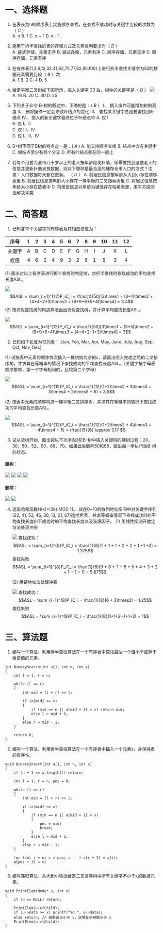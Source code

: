 # 一、选择题

1. 在表长为n的顺序表上实施顺序查找，在查找不成功时与关键字比较的次数为（   $C$    ）        
  A. n
  B. 1
  C. n + 1
  D. n - 1  
  
2. 适用于折半查找的表的存储方式及元素排列要求为（     $D$     ）       
  A. 链式存储，元素无序
  B. 链式存储，元素有序 
  C. 顺序存储，元素无序 
  D. 顺序存储，元素有序 

3. 在有序表{1,3,9,12,32,41,62,75,77,82,95,100}上进行折半查找关键字为82的数据元素需要比较（     $B$     ）次       
  A. 1
  B. 2
  C. 4
  D. 5

4. 给定平衡二叉树如下图所示，插入关键字 23 后，根中的关键字是（     $D$     ）
![](1.png)
  A. 16
  B. 20
  C. 30
  D. 25
  
5. 下列关于非空 B-树的叙述中，正确的是：（       $B$      ）
  I、 插入操作可能增加树的高度
  II、 删除操作一定会导致叶结点的变化
  III、 查找某关键字总是要查找到叶结点
  IV、 插入的新关键字最终位于叶结点中
  A. 仅 I         
  B. 仅 I、II           
  C. 仅 III、IV                
  D. 仅 I、II、IV

6. B+树不同于B树的特点之一是：(     $A$    )
A. 能支持顺序查找
B. 结点中含有关键字
C. 根结点至少有两个分支
D. 所有叶结点都在同一层上

7. 若每个月要为全市八十岁以上的老人按年龄段发补助，即需要找到这些老人的信息并更新补助发放数据，则以下哪种是最合适的储存全市人口的方式？注意：人口数据每天都在更新。  （     $D$    ）
A.  将居民信息按年龄从大到小存在顺序表里
B.  将居民信息按年龄大小存在一棵平衡的二叉搜索树里
C.  将居民信息按年龄大小存在链表中
D.  将居民信息以年龄为键值存在哈希表里，用平方探测法解决冲突

# 二、简答题
1. 已知含12个关键字的有序表及其相应权值为：

|序号| 1 | 2 | 3 | 4 | 5 | 6 | 7 | 8 | 9 | 10 | 11 | 12 |
|:-:|:-:|:-:|:-:|:-:|:-:|:-:|:-:|:-:|:-:|:-:|:-:|:-:|
|关键字| A | B | C | D | E | F | G | H | I | J | K | L |
|权值| 4 | 6 | 3 | 4 | 9 | 3 | 2 | 6 | 1 | 5 | 3 | 4 | 

 (1) 画出对以上有序表进行折半查找的判定树，求折半查找时查找成功的平均查找长度ASL。

 ![](2.jpg)
 $$ASL = \sum_{i=1}^{12}P_iC_i = \frac{1}{50}[3\times1 + (3+1)\times2 + (4+4+2+3)\times3 + (6+9+6+5+4)\times4] = 3.4$$
 (2) 按次优查找树的构造算法画出次优查找树，并计算平均查找长度ASL。

 ![](3.jpg)
 $$ASL = \sum_{i=1}^{12}P_iC_i = \frac{1}{50}[3\times1 + (3+5)\times2 + (6+9+6+4)\times3 + (4+4+2+1+3)\times4] = 3$$

2. 已知如下长度为12的表：
   (Jan, Feb, Mar, Apr, May, June, July, Aug, Sep, Oct, Nov, Dec)

  (1) 试按表中元素的顺序依次插入一棵初始为空的c，请画出插入完成之后的二叉排序树，并求其在等概率的情况下查找成功的平均查找长度ASL。（关键字按字母表顺序排序，第一个字母相同的，比较第二个字母）

  ![](4.jpg)
  $$ASL = \sum_{i=1}^{12}P_iC_i = \frac{1}{12}(1+2\times2 + 3\times3 + 3\times4 + 2\times5 + 6) = 3.5$$

  (2) 按表中元素的顺序构造一棵平衡二叉排序树，并求其在等概率的情况下查找成功的平均查找长度ASL。

  ![](5.jpg)
  $$ASL = \sum_{i=1}^{12}P_iC_i = \frac{1}{12}(1+2\times2 + 4\times3 + 4\times4 + 5) = \frac{19}{6} \approx 3.17 $$

3. 试从空树开始，画出按以下次序向3阶B-树中插入关键码的建树过程：20，30，50，52，60，68，70。如果此后删除50和68，画出每一步执行后B-树的状态。
  
  #### 建树：
  ![](6.jpg)
  ![](7.jpg)
  ![](8.jpg)
  ![](9.jpg)
  #### 删除：
  ![](10.jpg)
  ![](11.jpg)

4. 选取哈希函数H(k)=(3k) MOD 11。
   试在0~10的散列地址空间中对关键字序列(22, 41, 53, 46, 30, 13, 01, 67)造哈希表，并求等概率情况下查找成功时的平均查找长度和不成功时的平均查找长度以及装填因子。
   (1) 用线性探测开放定址法处理冲突

   ![](12.jpg)
   查找成功：$$ASL = \sum_{i=1}^{8}P_iC_i = \frac{1}{8}(1 + 1 + 1 + 2 + 2 + 1  +1  +2) = 1.375$$ 查找失败 $$ASL = \sum_{i=1}^{8}P_iC_i = \frac{1}{8}(9 + 8 + 7 + 6 + 5 + 4 + 3 + 2 + 1 + 1 + 1) = 5.875$$

   (2) 用链地址法处理冲突

   ![](13.jpg)
   查找成功：$$ASL = \sum_{i=1}^{8}P_iC_i = \frac{1}{8}(6 + 2\times2) = 1.25$$ 查找失败 $$ASL = \sum_{i=1}^{8}P_iC_i = \frac{1}{8}(1+1+2+1+1+2) = 1$$


# 三、算法题

1. 编写一个算法，利用折半查找算法在一个有序表中查找最后一个值小于或等于给定值的元素。
```
int BinarySearch(int a[], int n, int x)
{
    int l = 1, r = n;

    while (l <= r)
    {
        int mid = (l + r) >> 1;

        if (a[mid] <= x)
        {
            if (mid == n || a[mid + 1] > x) return mid;
            else l = mid + 1;
        }
        else r = mid - 1;
    }

    return 0;
} 
```
2.  编写一个算法，利用折半查找算法在一个有序表中插入一个元素x，并保持表的有序性。
```
void BinaryInsert(int a[], int n, int x)
{
    if (n + 1 == a.length()) return;

    int l = 1, r = n, pos = 0;

    while (l <= r)
    {
        int mid = (l + r) >> 1;

        if (a[mid] <= x)
        {
            if (mid == n || a[mid + 1] > x)
            { 
                pos = mid;
                break;
            }
            else l = mid + 1;
        }
        else r = mid - 1;
    }
    
    for (int i = n; i > pos; i -- ) a[i + 1] = a[i];
    a[pos + 1] = x;
}
```

3. 编写递归算法，从大到小输出给定二叉排序树中所有关键字不小于x的数据元素。
```
void PrintElem(Node* u, int x)
{
    if (u == NULL) return;

    PrintElem(u->rChild);
    if (u->data >= x) printf("%d ", u->data);
    else return; // 如果该点小于 x，说明左子树都小于 x
    PrintElem(u->lChild);
}
```